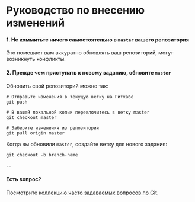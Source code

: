 # Руководство по внесению изменений

#### 1. Не коммитьте ничего самостоятельно в `master` вашего репозитория

Это помешает вам аккуратно обновлять ваш репозиторий, могут возникнуть конфликты.

#### 2. Прежде чем приступать к новому заданию, обновите `master`

Обновить свой репозиторий можно так:

```
# Отправьте изменения в текущую ветку на Гитхабе
git push

# В вашей локальной копии переключитесь в ветку master
git checkout master

# Заберите изменения из репозитория
git pull origin master
```

Когда вы обновили `master`, создайте ветку для нового задания:

```
git checkout -b branch-name
```

--

#### Есть вопрос?

Посмотрите [коллекцию часто задаваемых вопросов по Git](http://firstaidgit.ru).
